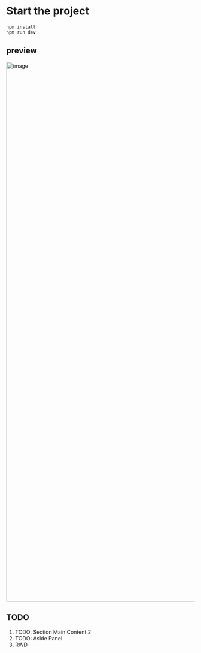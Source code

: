 # Start the project

```
npm install
npm run dev
```

## preview 

<img width="1439" alt="image" src="https://github.com/RadianSmile/yahoo-homepate/assets/3115785/a075939b-0937-489f-a50d-f3c2ba45f809">


## TODO

1. TODO: Section Main Content 2
2. TODO: Aside Panel
3. RWD 
